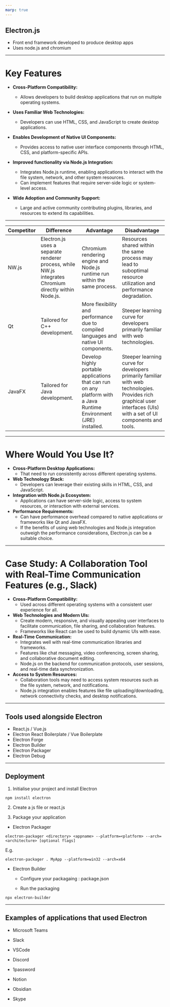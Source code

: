 ```yaml
---
marp: true
---
```


## Electron.js

- Front end framework developed to produce desktop apps
- Uses node.js and chromium
---
# Key Features

- **Cross-Platform Compatibility:**
  - Allows developers to build desktop applications that run on multiple operating systems.

- **Uses Familiar Web Technologies:**
  - Developers can use HTML, CSS, and JavaScript to create desktop applications.

- **Enables Development of Native UI Components:**
  - Provides access to native user interface components through HTML, CSS, and platform-specific APIs.

- **Improved functionality via Node.js Integration:**
  - Integrates Node.js runtime, enabling applications to interact with the file system, network, and other system resources.
  - Can implement features that require server-side logic or system-level access.

- **Wide Adoption and Community Support:**
  - Large and active community contributing plugins, libraries, and resources to extend its capabilities.

---
| Competitor | Difference | Advantage                                         | Disadvantage                                             |
|-----------|------------|---------------------------------------------------|----------------------------------------------------------|
| NW.js     | Electron.js uses a separate renderer process, while NW.js integrates Chromium directly within Node.js. | Chromium rendering engine and Node.js runtime run within the same process. | Resources shared within the same process may lead to suboptimal resource utilization and performance degradation. |
| Qt        | Tailored for C++ development.                     | More flexibility and performance due to compiled languages and native UI components. | Steeper learning curve for developers primarily familiar with web technologies. |
| JavaFX    | Tailored for Java development.                    | Develop highly portable applications that can run on any platform with a Java Runtime Environment (JRE) installed. | Steeper learning curve for developers primarily familiar with web technologies. Provides rich graphical user interfaces (UIs) with a set of UI components and tools. |

---
# Where Would You Use It?

- **Cross-Platform Desktop Applications:**
  - That need to run consistently across different operating systems.
- **Web Technology Stack:**
  - Developers can leverage their existing skills in HTML, CSS, and JavaScript.
- **Integration with Node.js Ecosystem:**
  - Applications can have server-side logic, access to system resources, or interaction with external services.
- **Performance Requirements:**
  - Can have performance overhead compared to native applications or frameworks like Qt and JavaFX.
  - If the benefits of using web technologies and Node.js integration outweigh the performance considerations, Electron.js can be a suitable choice.

---
# Case Study: A Collaboration Tool with Real-Time Communication Features (e.g., Slack)

- **Cross-Platform Compatibility:**
  - Used across different operating systems with a consistent user experience for all.
- **Web Technologies and Modern UIs:**
  - Create modern, responsive, and visually appealing user interfaces to facilitate communication, file sharing, and collaboration features.
  - Frameworks like React can be used to build dynamic UIs with ease.
- **Real-Time Communication:**
  - Integrates well with real-time communication libraries and frameworks.
  - Features like chat messaging, video conferencing, screen sharing, and collaborative document editing.
  - Node.js on the backend for communication protocols, user sessions, and real-time data synchronization.
- **Access to System Resources:**
  - Collaboration tools may need to access system resources such as the file system, network, and notifications.
  - Node.js integration enables features like file uploading/downloading, network connectivity checks, and desktop notifications.


---

## Tools used alongside Electron

- React.js / Vue.js
- Electron React Boilerplate / Vue Boilerplate
- Electron Forge
- Electron Builder
- Electron Packager
- Electron Debug

---

## Deployment

1. Initialise your project and install Electron

```
npm install electron
```

2. Create a js file or react.js

3. Package your application

- Electron Packager

```
electron-packager <directory> <appname> --platform=<platform> --arch=<architecture> [optional flags]
```

E.g.

```
electron-packager . MyApp --platform=win32 --arch=x64
```

- Electron Builder

  - Configure your packagaing : package.json

  - Run the packaging

```
npx electron-builder
```

---

## Examples of applications that used Electron

- Microsoft Teams
- Slack
- VSCode

- Discord
- 1password
- Notion
- Obsidian
- Skype
